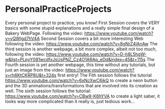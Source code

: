 # PersonalPracticeProjects
Every personal project to practice, you know!
First Session covers the VERY basics with some stupid explanations and a really simple final design of a Bakery WebPage. Following the video: https://www.youtube.com/watch?v=vQWlgd7hV4A
Second Session covers a bit more interesting Web following the video: https://www.youtube.com/watch?v=8gNrZ4lAnAw
The third session is another webpage, a bit more complex, albeit not too much, following the video: https://www.youtube.com/watch?v=D-h8L5hgW-w&list=PLpyY081wcdfxJsUsPNZ_Cz4O1ARAp_eDd&index=45&t=115s
The Fourth session is yet another webpage, this time without any tutorials, but just an image from the video: https://www.youtube.com/watch?v=rh6KtCKRP8U&t=324s first entry!
The Fith session follows the tutorial https://www.youtube.com/watch?v=6xNcXwC6ikQ to create a neon button and the 3D animations/transformations that are involved into its creation as well.
The sixth session follows the tutorial: https://www.youtube.com/watch?v=CBw9-K6hYVA to create a light saber, it looks way more complicated than it really is, just tedious work...
